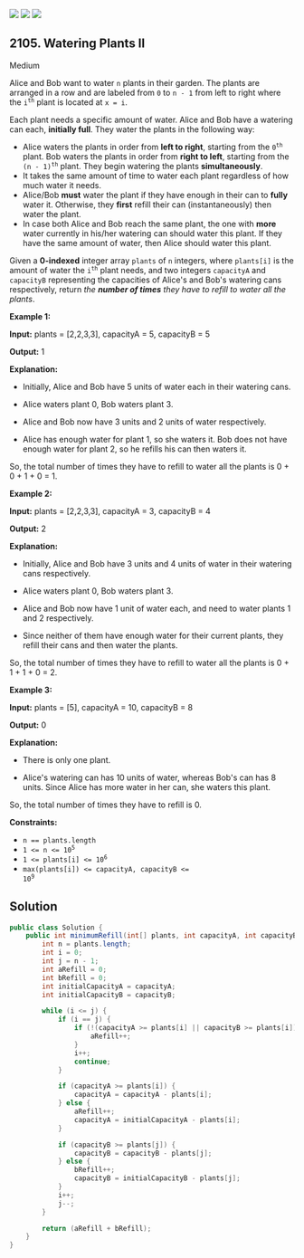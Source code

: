 [![](https://img.shields.io/github/stars/javadev/LeetCode-in-Java?label=Stars&style=flat-square)](https://github.com/javadev/LeetCode-in-Java)
[![](https://img.shields.io/github/forks/javadev/LeetCode-in-Java?label=Fork%20me%20on%20GitHub%20&style=flat-square)](https://github.com/javadev/LeetCode-in-Java/fork)
[![](https://img.shields.io/badge/-LeetCode%20in%20Kotlin-blue?style=flat-square)](https://github.com/javadev/LeetCode-in-Kotlin)

## 2105\. Watering Plants II

Medium

Alice and Bob want to water `n` plants in their garden. The plants are arranged in a row and are labeled from `0` to `n - 1` from left to right where the <code>i<sup>th</sup></code> plant is located at `x = i`.

Each plant needs a specific amount of water. Alice and Bob have a watering can each, **initially full**. They water the plants in the following way:

*   Alice waters the plants in order from **left to right**, starting from the <code>0<sup>th</sup></code> plant. Bob waters the plants in order from **right to left**, starting from the <code>(n - 1)<sup>th</sup></code> plant. They begin watering the plants **simultaneously**.
*   It takes the same amount of time to water each plant regardless of how much water it needs.
*   Alice/Bob **must** water the plant if they have enough in their can to **fully** water it. Otherwise, they **first** refill their can (instantaneously) then water the plant.
*   In case both Alice and Bob reach the same plant, the one with **more** water currently in his/her watering can should water this plant. If they have the same amount of water, then Alice should water this plant.

Given a **0-indexed** integer array `plants` of `n` integers, where `plants[i]` is the amount of water the <code>i<sup>th</sup></code> plant needs, and two integers `capacityA` and `capacityB` representing the capacities of Alice's and Bob's watering cans respectively, return _the **number of times** they have to refill to water all the plants_.

**Example 1:**

**Input:** plants = [2,2,3,3], capacityA = 5, capacityB = 5

**Output:** 1

**Explanation:** 

- Initially, Alice and Bob have 5 units of water each in their watering cans. 

- Alice waters plant 0, Bob waters plant 3. 

- Alice and Bob now have 3 units and 2 units of water respectively. 

- Alice has enough water for plant 1, so she waters it. Bob does not have enough water for plant 2, so he refills his can then waters it. 
  
So, the total number of times they have to refill to water all the plants is 0 + 0 + 1 + 0 = 1.

**Example 2:**

**Input:** plants = [2,2,3,3], capacityA = 3, capacityB = 4

**Output:** 2

**Explanation:** 

- Initially, Alice and Bob have 3 units and 4 units of water in their watering cans respectively. 

- Alice waters plant 0, Bob waters plant 3. 

- Alice and Bob now have 1 unit of water each, and need to water plants 1 and 2 respectively. 

- Since neither of them have enough water for their current plants, they refill their cans and then water the plants. 
  
So, the total number of times they have to refill to water all the plants is 0 + 1 + 1 + 0 = 2.

**Example 3:**

**Input:** plants = [5], capacityA = 10, capacityB = 8

**Output:** 0

**Explanation:** 

- There is only one plant. 

- Alice's watering can has 10 units of water, whereas Bob's can has 8 units. Since Alice has more water in her can, she waters this plant. 
  
So, the total number of times they have to refill is 0.

**Constraints:**

*   `n == plants.length`
*   <code>1 <= n <= 10<sup>5</sup></code>
*   <code>1 <= plants[i] <= 10<sup>6</sup></code>
*   <code>max(plants[i]) <= capacityA, capacityB <= 10<sup>9</sup></code>

## Solution

```java
public class Solution {
    public int minimumRefill(int[] plants, int capacityA, int capacityB) {
        int n = plants.length;
        int i = 0;
        int j = n - 1;
        int aRefill = 0;
        int bRefill = 0;
        int initialCapacityA = capacityA;
        int initialCapacityB = capacityB;

        while (i <= j) {
            if (i == j) {
                if (!(capacityA >= plants[i] || capacityB >= plants[i])) {
                    aRefill++;
                }
                i++;
                continue;
            }

            if (capacityA >= plants[i]) {
                capacityA = capacityA - plants[i];
            } else {
                aRefill++;
                capacityA = initialCapacityA - plants[i];
            }

            if (capacityB >= plants[j]) {
                capacityB = capacityB - plants[j];
            } else {
                bRefill++;
                capacityB = initialCapacityB - plants[j];
            }
            i++;
            j--;
        }

        return (aRefill + bRefill);
    }
}
```